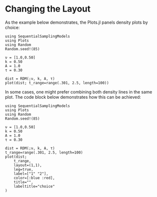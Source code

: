 # Changing the Layout 

As the example below demonstrates, the Plots.jl panels density plots by choice:


```@example layout 
using SequentialSamplingModels
using Plots
using Random 
Random.seed!(85)

ν = [1.0,0.50]
k = 0.50
A = 1.0
τ = 0.30

dist = RDM(;ν, k, A, τ)
plot(dist; t_range=range(.301, 2.5, length=100))
```
In some cases, one might prefer combining both density lines in the same plot. The code block below demonstrates how this can be achieved:

```@example layout 
using SequentialSamplingModels
using Plots
using Random 
Random.seed!(85)

ν = [1.0,0.50]
k = 0.50
A = 1.0
τ = 0.30

dist = RDM(;ν, k, A, τ)
t_range=range(.301, 2.5, length=100)
plot(dist; 
    t_range, 
    layout=(1,1), 
    leg=true, 
    label=["1" "2"], 
    color=[:blue :red], 
    title="", 
    labeltitle="choice"
)
```
